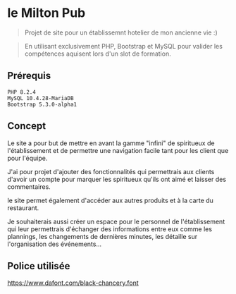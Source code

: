 # le Milton Pub

> Projet de site pour un établissemnt hotelier de mon ancienne vie :)

> En utilisant exclusivement PHP, Bootstrap et MySQL pour valider les compétences aquisent lors d'un slot de formation.

## Prérequis

    PHP 8.2.4
    MySQL 10.4.28-MariaDB
    Bootstrap 5.3.0-alpha1

## Concept

Le site a pour but de mettre en avant la gamme "infini" de spiritueux de l'établissement et de permettre une navigation facile tant pour les client que pour l'équipe.

J'ai pour projet d'ajouter des fonctionnalités qui permettrais aux clients d'avoir un compte pour marquer les spiritueux qu'ils ont aimé et laisser des commentaires.

le site permet également d'accéder aux autres produits et à la carte du restaurant.

Je souhaiterais aussi créer un espace pour le personnel de l'établissement qui leur permettrais d'échanger des informations entre eux comme les plannings, les changements de dernières minutes, les détaille sur l'organisation des événements...




## Police utilisée
https://www.dafont.com/black-chancery.font

